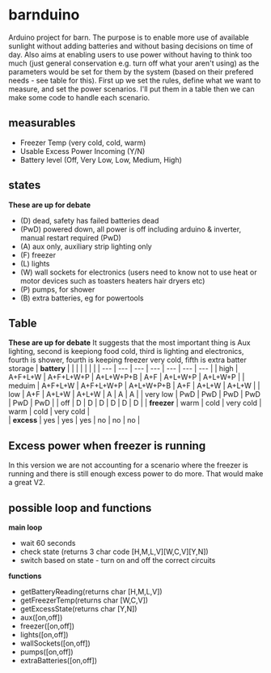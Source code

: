 # barnduino

Arduino project for barn. The purpose is to enable more use of available sunlight without adding batteries and without basing decisions on time of day. Also aims at enabling users to use power without having to think too much (just general conservation e.g. turn off what your aren't using) as the parameters would be set for them by the system (based on their prefered needs - see table for this). First up we set the rules, define what we want to measure, and set the power scenarios. I'll put them in a table then we can make some code to handle each scenario. 

## measurables

- Freezer Temp (very cold, cold, warm)
- Usable Excess Power Incoming (Y/N)
- Battery level (Off, Very Low, Low, Medium, High)

## states

**These are up for debate**
- (D) dead, safety has failed batteries dead 
- (PwD) powered down, all power is off including arduino & inverter, manual restart required (PwD)
- (A) aux only, auxiliary strip lighting only
- (F) freezer
- (L) lights
- (W) wall sockets for electronics (users need to know not to use heat or motor devices such as toasters heaters hair dryers etc)
- (P) pumps, for shower
- (B) extra batteries, eg for powertools

## Table

**These are up for debate**
It suggests that the most important thing is Aux lighting, second is keepiong food cold, third is lighting and electronics, fourth is shower, fourth is keeping freezer very cold, fifth is extra batter storage 
| **battery** |          |            |            |        |          |            |
| ---         | ---      | ---        | ---        | ---    | ---      | ---        |
| high        | A+F+L+W  | A+F+L+W+P  | A+L+W+P+B  |   A+F  |  A+L+W+P |   A+L+W+P  |
| meduim      | A+F+L+W  | A+F+L+W+P  | A+L+W+P+B  |   A+F  |  A+L+W   |   A+L+W    |
| low         | A+F      | A+L+W      | A+L+W      |   A    |  A       |   A        |
| very low    | PwD      | PwD        | PwD        |   PwD  |  PwD     |   PwD      |
| off         | D        | D          | D          |   D    |  D       |   D        |
| **freezer** | warm     | cold       | very cold  | warm   | cold     | very cold  |      
| **excess**  | yes      | yes        | yes        | no     | no       | no         |

## Excess power when freezer is running

In this version we are not accounting for a scenario where the freezer is running and there is still enough excess power to do more. That would make a great V2.

## possible loop and functions

**main loop**
- wait 60 seconds
- check state (returns 3 char code [H,M,L,V][W,C,V][Y,N])
- switch based on state - turn on and off the correct circuits

**functions**
- getBatteryReading(returns char [H,M,L,V])
- getFreezerTemp(returns char [W,C,V])
- getExcessState(returns char [Y,N])
- aux([on,off])
- freezer([on,off])
- lights([on,off])
- wallSockets([on,off])
- pumps([on,off])
- extraBatteries([on,off])

